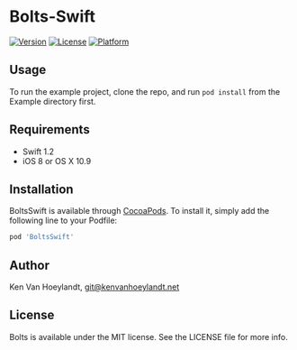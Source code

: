 # Bolts-Swift

[![Version](https://img.shields.io/cocoapods/v/Bolts.svg?style=flat)](http://cocoapods.org/pods/BoltsSwift)
[![License](https://img.shields.io/cocoapods/l/Bolts.svg?style=flat)](http://cocoapods.org/pods/BoltsSwift)
[![Platform](https://img.shields.io/cocoapods/p/Bolts.svg?style=flat)](http://cocoapods.org/pods/BoltsSwift)

## Usage

To run the example project, clone the repo, and run `pod install` from the Example directory first.

## Requirements

* Swift 1.2
* iOS 8 or OS X 10.9

## Installation

BoltsSwift is available through [CocoaPods](http://cocoapods.org). To install
it, simply add the following line to your Podfile:

```ruby
pod 'BoltsSwift'
```

## Author

Ken Van Hoeylandt, git@kenvanhoeylandt.net

## License

Bolts is available under the MIT license. See the LICENSE file for more info.
